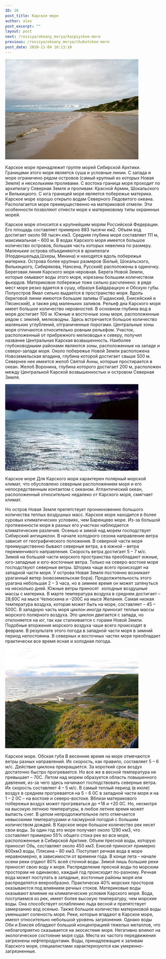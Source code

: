 ```yaml
---
ID: 26
post_title: Карское море
author: alex
post_excerpt: ""
layout: post
next: /rossiya/okeany_morya/kaspiyskoe-more
previous: /rossiya/okeany_morya/chukotskoe-more
post_date: 2010-11-04 16:13:10
---
```


 

![](/img/book/544.jpg)

Карское море принадлежит группе морей Сибирской Арктики. Границами этого моря является суша и условные линии. С запада и море ограничено рядом островов (самый крупный из которых Новая Земля) и несколькими проливами. С востока граница моря проходит по архипелагу Северная Земля и проливам: Красной Армии, Шокальского и Вилькицкого. С юга границей моря является побережье материка. Карское море хорошо открыто водам Северного Ледовитого океана. Располагается море преимущественно на материковой отмели. Эти особенности позволяют отнести море к материковому типы окраинных морей.
  
Карское море относится к крупнейшим морям Российской Федерации. Его площадь составляет примерно 883 тысячи км2. Объем вод достигает около 98 тысяч км3. Средняя глубина моря составляет 111 м, максимальная – 600 м. В водах Карского моря имеется большое количество островов, большая часть которых невелика по размеру. Маленькие острова объединяются в архипелаги (Норденшельда,Шхеры, Минина) и находятся вдоль побережья материка. Острова более крупных размеров (Белый, Шокальского, Вилькицкого, Сибирякова, Нансена, Русский) расположены в одиночку.
Береговая линия Карского моря неровная. Берега Новой Земли, которые омывают воды этого моря, изрезаны большим количеством фьюрдов. Материковое побережье тоже сильно расчленено: в ряде мест море резко вдается в сушу, образуя Байдарацкую и Обскую губы. Полуостров Ямал сильно выдается в пространство моря. Вдоль береговой линии имеются большие заливы (Гыданский, Енисейский и Пясинский), а также ряд маленьких заливов.
Рельеф дна Карского моря имеет большое количество неровностей. В основном глубина вод в море достигает 100 м. Южные и восточные зоны моря, расположенные рядом с землей, мелководны. Здесь встречается большое количество маленьких углублений, отграниченные порогами. Центральные зоны моря отличаются относительно ровным рельефом. Участок, расположенный от прибрежного мелководья к северу, получил название Центральная Карская возвышенность. Наиболее глубоководными районами являются зоны, расположенные на западе и северо-западе моря. Около побережье Новой Земли расположена Новоземельская впадина, глубина которой достигает свыше 500 м. Севернее нее имеется желоб Святой Анны, которые простирается в океан. Желоб Воронина, глубина которого достигает 200 м, расположен между Центральной Карской возвышенностью и островом Северная Земля.


![](/img/text/vodn_resursi/morya/morya_arktiki/karsk/2.jpg)

Карское море 
Для Карского моря характерен полярный морской климат, что обусловлено северным расположением моря и его непосредственным контактом с океаном. Атлантический океан, расположенный относительно недалеко от Карского моря, смягчает климат.  
  
Но остров Новая Земля препятствует проникновению большого количества теплых воздушных масс. Карское море находится в более суровых климатических условиях, чем Баренцево море. Из-за большой протяженности моря в разных его участках наблюдается климатические различия.
Осенью и зимой над морем господствует Сибирский антициклон. В начале холодного сезона направление ветра зависит от географического положения. В северной части моря преимущественно бывают северные ветра, а в южной – ветра переменчивого направления. Скорость ветра достигает 5 – 7 м/с. Зимой на большей части морского пространства преобладают южные, юго-западные и юго-восточные ветра. Только на северо-востоке моря господствуют северные ветры.
Шторма чаще всего происходят на западной части моря. У острова Новая Земля постоянно возникает ураганный ветер (новоземельская бора). Продолжительность этого урагана небольшая 2 – 3 часа, но в зимнее время он может затянуться на несколько дней. Южные ветры приносят&nbsp; холодные воздушные массы с материка. В марте температура воздуха в среднем достигает –28,60С на мысе Челюскина и –200С на мысе Желания. Самая низкая температура воздуха, которая может быть на море, составляет – 45 – 500С. В западную часть моря циклон иногда приносит теплые массы морского полярного воздуха. Это циклон двигается с запада, но отклоняется на юг, так как сталкивается с горами Новой Земли. Подобные вторжения морского воздуха чаше всего происходят в феврале. В результате этого погода в западной части моря в зимний период непостоянна. В северных и восточных частях моря преобладает практически все время ясная и холодная погода. 


![](/img/text/vodn_resursi/morya/morya_arktiki/karsk/3.jpg)

Карское море. Обская губа
В весенние время на море отмечаются ветры разных направлений. Их скорость, как правило, составляет 5 – 6 м/с. Действие циклона прекращается. За короткий срок воздух достаточно быстро прогревается. Но все же в весной температура не превышает – 70С. Летом над морем образуется область повышенного давления, из-за чего здесь начинают господствовать северные ветра. Их скорость составляет 4 – 5 м/с. В самый теплый период (в июле) воздух в среднем прогревается на 5 – 6 0С в западной части моря и на 1 – 2 0С – на востоке и северо-востоке. Вблизи материкового побережья воздух может прогреваться до +18 и +20 0С. Но, несмотря на высокую летнюю температуры, в любое летнее время может выпасть снег. В целом непродолжительное лето отмечается невысокими температурами и пасмурной погодой с большим количеством дождей. 
В Карское море большое количество рек несет свои воды. За один год это море получает около 1290 км3, что составляет примерно 55% общего стока рек во все моря, расположенные в Сибирской Арктике. Объем пресной воды, которую приносит Обь, составляет около 450 км3. Енисей приносит примерно 600км3 воды, Плясина – 80 км3. Поступает речная вода в море неравномерно, в зависимости от времени года. В конце лета – начале осени реки отдают 80% всей сточной воды. Зимой лишь большие реки приносят свою воду к моря. Распределение пресной воды по морским просторам не одинаково, каждый год происходит по-разному. Речная вода может поступать в западные, восточные районы моря или распределятся веерообразно. Практически 40% морских просторов оказываются под влиянием речных стоков. Материковые воды оказывают влияние на климатические условия Карского моря. Вода, поступаемся из рек, имеет более высокую температуру, чем морские воды. Она способствует ослаблению льда весной и препятствует замерзанию вод осенью. Также большое количество материковой воды уменьшает соленость моря. 
Реки, которые впадают в Карское море, имеют относительно небольшой уровень загрязнения. Однако воды Оби и Енисея обладают большой концентрацией тяжелых металлов, что неблагоприятно сказывается на экосистеме моря. Негативно влияют на экологическое состояние моря суда. Места их частого передвижения загрязнены нефтепродуктами. Воды, принадлежащие к заливам Карского моря, специалистами характеризуются как умеренно-загрязненные.
